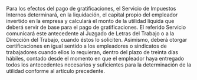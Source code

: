 Para los efectos del pago de gratificaciones, el Servicio de Impuestos Internos determinará, en la liquidación, el capital propio del empleador invertido en la empresa y calculará el monto de la utilidad líquida que deberá servir de base para el pago de gratificaciones. El referido Servicio comunicará este antecedente al Juzgado de Letras del Trabajo o a la Dirección del Trabajo, cuando éstos lo soliciten. Asimismo, deberá otorgar certificaciones en igual sentido a los empleadores o sindicatos de trabajadores cuando ellos lo requieran, dentro del plazo de treinta días hábiles, contado desde el momento en que el empleador haya entregado todos los antecedentes necesarios y suficientes para la determinación de la utilidad conforme al artículo precedente.